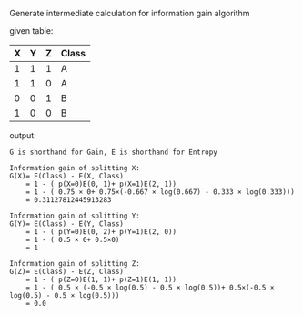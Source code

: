 Generate intermediate calculation for information gain algorithm


given table:

| X | Y | Z | Class |
|---|---|---|-------|
| 1 | 1 | 1 | A     |
| 1 | 1 | 0 | A     |
| 0 | 0 | 1 | B     |
| 1 | 0 | 0 | B     |

output:
```
G is shorthand for Gain, E is shorthand for Entropy

Information gain of splitting X:
G(X)= E(Class) - E(X, Class)
    = 1 - ( p(X=0)E(0, 1)+ p(X=1)E(2, 1))
    = 1 - ( 0.75 × 0+ 0.75×(-0.667 × log(0.667) - 0.333 × log(0.333)))
    = 0.31127812445913283

Information gain of splitting Y:
G(Y)= E(Class) - E(Y, Class)
    = 1 - ( p(Y=0)E(0, 2)+ p(Y=1)E(2, 0))
    = 1 - ( 0.5 × 0+ 0.5×0)
    = 1

Information gain of splitting Z:
G(Z)= E(Class) - E(Z, Class)
    = 1 - ( p(Z=0)E(1, 1)+ p(Z=1)E(1, 1))
    = 1 - ( 0.5 × (-0.5 × log(0.5) - 0.5 × log(0.5))+ 0.5×(-0.5 × log(0.5) - 0.5 × log(0.5)))
    = 0.0
```
